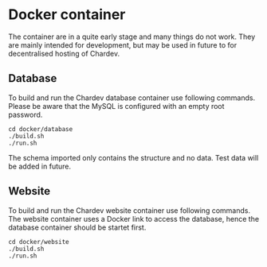 # Docker container

The container are in a quite early stage and many things do not work. They are mainly intended for development, but may
be used in future to for decentralised hosting of Chardev.

## Database

To build and run the Chardev database container use following commands. Please be aware that the MySQL is configured
with an empty root password.

```
cd docker/database
./build.sh
./run.sh
```

The schema imported only contains the structure and no data. Test data will be added in future.

## Website

To build and run the Chardev website container use following commands. The website container uses a Docker link to
access the database, hence the database container should be startet first.

```
cd docker/website
./build.sh
./run.sh
```